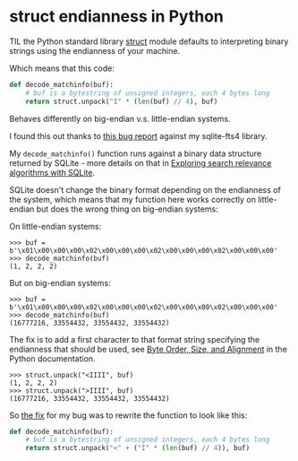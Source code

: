 # struct endianness in Python

TIL the Python standard library [struct](https://docs.python.org/3/library/struct.html) module defaults to interpreting binary strings using the endianness of your machine.

Which means that this code:

```python
def decode_matchinfo(buf): 
    # buf is a bytestring of unsigned integers, each 4 bytes long 
    return struct.unpack("I" * (len(buf) // 4), buf) 
```
Behaves differently on big-endian v.s. little-endian systems.

I found this out thanks to [this bug report](https://github.com/simonw/sqlite-fts4/issues/6) against my sqlite-fts4 library.

My `decode_matchinfo()` function runs against a binary data structure returned by SQLite - more details on that in [Exploring search relevance algorithms with SQLite](https://simonwillison.net/2019/Jan/7/exploring-search-relevance-algorithms-sqlite/).

SQLite doesn't change the binary format depending on the endianness of the system, which means that my function here works correctly on little-endian but does the wrong thing on big-endian systems:

On little-endian systems:

```pycon
>>> buf = b'\x01\x00\x00\x00\x02\x00\x00\x00\x02\x00\x00\x00\x02\x00\x00\x00'
>>> decode_matchinfo(buf)
(1, 2, 2, 2)
```
But on big-endian systems:
```pycon
>>> buf = b'\x01\x00\x00\x00\x02\x00\x00\x00\x02\x00\x00\x00\x02\x00\x00\x00'
>>> decode_matchinfo(buf)
(16777216, 33554432, 33554432, 33554432)
```
The fix is to add a first character to that format string specifying the endianness that should be used, see [Byte Order, Size, and Alignment](https://docs.python.org/3/library/struct.html#struct-alignment) in the Python documentation.

```pycon
>>> struct.unpack("<IIII", buf)
(1, 2, 2, 2)
>>> struct.unpack(">IIII", buf)
(16777216, 33554432, 33554432, 33554432)
```
So [the fix](https://github.com/simonw/sqlite-fts4/commit/ed6ea76a727243e9b0bff4fe7cf7022fcd1ec834) for my bug was to rewrite the function to look like this:
```python
def decode_matchinfo(buf):
    # buf is a bytestring of unsigned integers, each 4 bytes long
    return struct.unpack("<" + ("I" * (len(buf) // 4)), buf)
```

